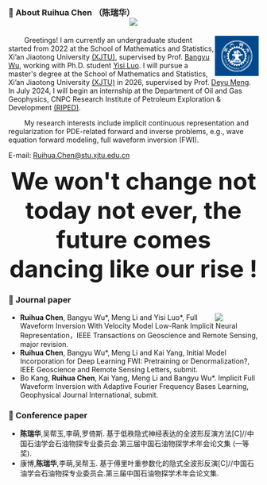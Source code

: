  ### 🤺 About Ruihua Chen （陈瑞华） <div align="center"><a href="https://sunguoqi.com/"> <img src="https://readme-typing-svg.herokuapp.com/?lines=聚焦前沿、强化交叉、顶天立地、服务国家;I'm+Ruihua-Chen+Welcome+!&center=true&size=18"> </a> </div>
<img align="right" width="88" src="image.png"/>

&emsp;&emsp; Greetings! I am currently an undergraduate student started from 2022 at the School of Mathematics and Statistics, Xi’an Jiaotong University [(XJTU)](https://www.xjtu.edu.cn/), supervised by Prof. [Bangyu Wu](https://gr.xjtu.edu.cn/en/web/bangyuwu/home), working with Ph.D. student [Yisi Luo](https://yisiluo.github.io/).  I will pursue a master's degree at the School of Mathematics and Statistics, Xi’an Jiaotong University [(XJTU)]((https://www.xjtu.edu.cn/)) in 2026, supervised by Prof. [Deyu Meng](https://gr.xjtu.edu.cn/en/web/dymeng). In July 2024, I will begin an internship at the Department of Oil and Gas Geophysics, CNPC Research Institute of Petroleum Exploration & Development [(RIPED)](http://riped.cnpc.com.cn/riped2021/index.shtml). </p>

&emsp;&emsp; My research interests include implicit continuous representation and regularization for PDE-related forward and inverse problems, e.g., wave equation forward modeling, full waveform inversion (FWI).

E-mail: Ruihua.Chen@stu.xjtu.edu.cn

<font size=5><p align="center"><strong><font size=30>We won't change not today not ever, the future comes dancing like our rise !</font></strong></p></font>

</td></tr>

<tr><td>

### 📃 Journal paper

<img align="right" width="88" src="https://cdn.jsdelivr.net/gh/sun0225SUN/sun0225SUN/assets/images/astronaut.png" />

<!-- feed start -->
- **Ruihua Chen**, Bangyu Wu*, Meng Li and Yisi Luo*, Full Waveform Inversion With Velocity Model Low-Rank Implicit Neural Representation，IEEE Transactions on Geoscience and Remote Sensing, major revision.
- **Ruihua Chen**, Bangyu Wu*, Meng Li and Kai Yang, Initial Model Incorporation for Deep Learning FWI: Pretraining or Denormalization?, IEEE Geoscience and Remote Sensing Letters, submit.
- Bo Kang, **Ruihua Chen**, Kai Yang, Meng Li and Bangyu Wu*. Implicit Full Waveform Inversion with Adaptive Fourier Frequency Bases Learning, Geophysical Journal International, submit.
<!-- feed end -->

</td></tr>

<tr><td>

</td></tr>

<tr><td>

### 📃 Conference paper

<!-- feed start -->
- **陈瑞华**,吴帮玉,李萌,罗倚斯. 基于低秩隐式神经表达的全波形反演方法[C]//中国石油学会石油物探专业委员会.第三届中国石油物探学术年会论文集 (一等奖).
- 康博,**陈瑞华**,李萌,吴帮玉. 基于傅里叶重参数化的隐式全波形反演[C]//中国石油学会石油物探专业委员会.第三届中国石油物探学术年会论文集.
<!-- feed end -->

</td></tr>

<tr><td>




<!--
**CRuihua/CRuihua** is a ✨ _special_ ✨ repository because its `README.md` (this file) appears on your GitHub profile.

Here are some ideas to get you started:

- 🔭 I’m currently working on ...
- 🌱 I’m currently learning ...
- 👯 I’m looking to collaborate on ...
- 🤔 I’m looking for help with ...
- 💬 Ask me about ...
- 📫 How to reach me: ...
- 😄 Pronouns: ...
- ⚡ Fun fact: ...
-->
